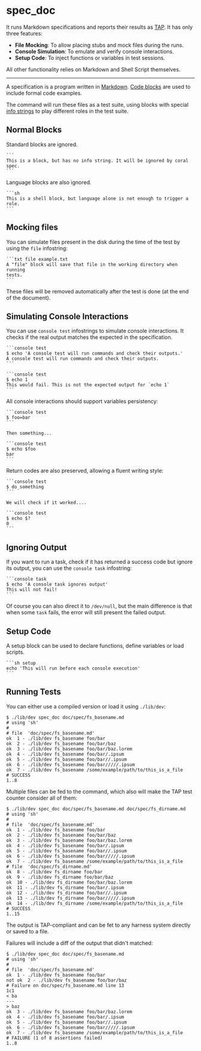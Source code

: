 spec_doc
========

It runs Markdown specifications and reports their results as [TAP][TAP].
It has only three features:

 - **File Mocking**: To allow placing stubs and mock files during the runs.
 - **Console Simulation**: To emulate and verify console interactions.
 - **Setup Code**: To inject functions or variables in test sessions.

All other functionality relies on Markdown and Shell Script themselves.

---

A specification is a program written in [Markdown][MD]. [Code blocks][CB] are
used to include formal code examples.

The command will run these files as a test suite, using blocks
with special [info strings][IS] to play different roles in the test suite.

Normal Blocks
-------------

Standard blocks are ignored.

	```
	This is a block, but has no info string. It will be ignored by coral spec.
	```

Language blocks are also ignored.

	```sh
	This is a shell block, but language alone is not enough to trigger a role.
	```

Mocking files
-------------

You can simulate files present in the disk during the time of the test
by using the `file` infostring:


	```txt file example.txt
	A "file" block will save that file in the working directory when running
	tests.
	```

These files will be removed automatically after the test is done (at
the end of the document).

Simulating Console Interactions
-------------------------------

You can use `console test` infostrings to simulate console interactions.
It checks if the real output matches the expected in the specification.

	```console test
	$ echo 'A console test will run commands and check their outputs.'
	A console test will run commands and check their outputs.
	```

	```console test
	$ echo 1
	This would fail. This is not the expected output for `echo 1`
	```

All console interactions should support variables persistency:

	```console test
	$ foo=bar
	```

	Then something...

	```console test
	$ echo $foo
	bar
	```

Return codes are also preserved, allowing a fluent writing style:

	```console test
	$ do_something
	```

	We will check if it worked....

	```console test
	$ echo $?
	0
	```

Ignoring Output
---------------

If you want to run a task, check if it has returned a success code
but ignore its output, you can use the `console task` infostring:

	```console task
	$ echo 'A console task ignores output'
	This will not fail!
	```

Of course you can also direct it to `/dev/null`, but the main difference
is that when some `task` fails, the error will still present the failed
output.

Setup Code
----------

A setup block can be used to declare functions, define variables or load
scripts.

	```sh setup
	echo 'This will run before each console execution'
	```

Running Tests
-------------

You can either use a compiled version or load it using `./lib/dev`:

```console task
$ ./lib/dev spec_doc doc/spec/fs_basename.md
# using	'sh'
#
# file	'doc/spec/fs_basename.md'
ok	1 - ./lib/dev fs_basename foo/bar
ok	2 - ./lib/dev fs_basename foo/bar/baz
ok	3 - ./lib/dev fs_basename foo/bar/baz.lorem
ok	4 - ./lib/dev fs_basename foo/bar/.ipsum
ok	5 - ./lib/dev fs_basename foo/bar//.ipsum
ok	6 - ./lib/dev fs_basename foo/bar/////.ipsum
ok	7 - ./lib/dev fs_basename /some/example/path/to/this_is_a_file
# SUCCESS
1..8
```
Multiple files can be fed to the command, which also will make the
TAP test counter consider all of them:

```console task
$ ./lib/dev spec_doc doc/spec/fs_basename.md doc/spec/fs_dirname.md
# using	'sh'
#
# file	'doc/spec/fs_basename.md'
ok	1 - ./lib/dev fs_basename foo/bar
ok	2 - ./lib/dev fs_basename foo/bar/baz
ok	3 - ./lib/dev fs_basename foo/bar/baz.lorem
ok	4 - ./lib/dev fs_basename foo/bar/.ipsum
ok	5 - ./lib/dev fs_basename foo/bar//.ipsum
ok	6 - ./lib/dev fs_basename foo/bar/////.ipsum
ok	7 - ./lib/dev fs_basename /some/example/path/to/this_is_a_file
# file	'doc/spec/fs_dirname.md'
ok	8 - ./lib/dev fs_dirname foo/bar
ok	9 - ./lib/dev fs_dirname foo/bar/baz
ok	10 - ./lib/dev fs_dirname foo/bar/baz.lorem
ok	11 - ./lib/dev fs_dirname foo/bar/.ipsum
ok	12 - ./lib/dev fs_dirname foo/bar//.ipsum
ok	13 - ./lib/dev fs_dirname foo/bar/////.ipsum
ok	14 - ./lib/dev fs_dirname /some/example/path/to/this_is_a_file
# SUCCESS
1..15
```

The output is TAP-compliant and can be fet to any harness system
directly or saved to a file.

Failures will include a diff of the output that didn't matched:

```console
$ ./lib/dev spec_doc doc/spec/fs_basename.md
# using	'sh'
#
# file	'doc/spec/fs_basename.md'
ok	1 - ./lib/dev fs_basename foo/bar
not ok	2 - ./lib/dev fs_basename foo/bar/baz
# Failure on doc/spec/fs_basename.md line 13
1c1
< ba
---
> baz
ok	3 - ./lib/dev fs_basename foo/bar/baz.lorem
ok	4 - ./lib/dev fs_basename foo/bar/.ipsum
ok	5 - ./lib/dev fs_basename foo/bar//.ipsum
ok	6 - ./lib/dev fs_basename foo/bar/////.ipsum
ok	7 - ./lib/dev fs_basename /some/example/path/to/this_is_a_file
# FAILURE (1 of 8 assertions failed)
1..8
```

[MD]: http://commonmark.org/help/
[CB]: http://commonmark.org/help/
[IS]: http://spec.commonmark.org/0.12/#info-string
[TAP]: https://testanything.org/tap-specification.html
